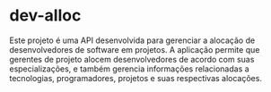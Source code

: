# dev-alloc
Este projeto é uma API desenvolvida para gerenciar a alocação de desenvolvedores de software em projetos. A aplicação permite que gerentes de projeto alocem desenvolvedores de acordo com suas especializações, e também gerencia informações relacionadas a tecnologias, programadores, projetos e suas respectivas alocações.
